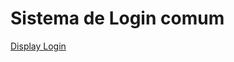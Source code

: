 # Sistema de Login comum

<a href="https://ulissesh.github.io/login/" target="_blank">Display Login</a>
